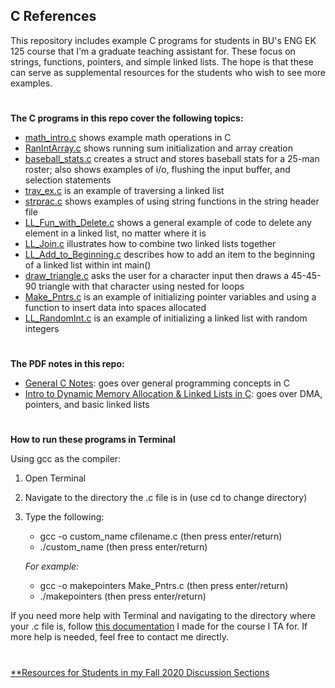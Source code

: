## C References
This repository includes example C programs for students in BU's ENG EK 125 course that I'm a graduate teaching assistant for. These focus on strings, functions, pointers, and simple linked lists. The hope is that these can serve as supplemental resources for the students who wish to see more examples. 
#

**The C programs in this repo cover the following topics:**

- [math_intro.c](https://raw.githubusercontent.com/leahgaeta/C-References/master/math_intro.c) shows example math operations in C
- [RanIntArray.c](https://raw.githubusercontent.com/leahgaeta/C-References/master/RanIntArray.c) shows running sum initialization and array creation
- [baseball_stats.c](https://raw.githubusercontent.com/leahgaeta/C-References/master/baseball_stats.c) creates a struct and stores baseball stats for a 25-man roster; also shows examples of i/o, flushing the input buffer, and selection statements
- [trav_ex.c](https://raw.githubusercontent.com/leahgaeta/C-References/master/trav_ex.c) is an example of traversing a linked list
- [strprac.c](https://raw.githubusercontent.com/leahgaeta/C-References/master/strprac.c) shows examples of using string functions in the string header file
- [LL_Fun_with_Delete.c](https://raw.githubusercontent.com/leahgaeta/C-References/master/LL_Fun_with_Delete.c) shows a general example of code to delete any element in a linked list, no matter where it is
- [LL_Join.c](https://raw.githubusercontent.com/leahgaeta/C-References/master/LL_Join.c) illustrates how to combine two linked lists together
- [LL_Add_to_Beginning.c](https://raw.githubusercontent.com/leahgaeta/C-References/master/LL_Add_to_Beginning.c) describes how to add an item to the beginning of a linked list within int main()
- [draw_triangle.c](https://raw.githubusercontent.com/leahgaeta/C-References/master/draw_triangle.c) asks the user for a character input then draws a 45-45-90 triangle with that character using nested for loops
- [Make_Pntrs.c](https://raw.githubusercontent.com/leahgaeta/C-References/master/Make_Pntrs.c) is an example of initializing pointer variables and using a function to insert data into spaces allocated
- [LL_RandomInt.c](https://raw.githubusercontent.com/leahgaeta/C-References/master/LL_RandomInt.c) is an example of initializing a linked list with random integers
#
**The PDF notes in this repo:**

- [General C Notes](https://github.com/leahgaeta/C-References/raw/master/General%20C%20Notes.pdf): goes over general programming concepts in C
- [Intro to Dynamic Memory Allocation & Linked Lists in C](https://github.com/leahgaeta/C-References/raw/master/Into%20to%20Dynamic%20Memory%20Allocation%20%26%20Linked%20Lists%20in%20C.pdf): goes over DMA, pointers, and basic linked lists
#
**How to run these programs in Terminal**

Using gcc as the compiler:
1. Open Terminal
2. Navigate to the directory the .c file is in (use cd to change directory)
3. Type the following:
      - gcc -o custom_name cfilename.c (then press enter/return)
      - ./custom_name (then press enter/return)
      
   *For example:*
      - gcc -o makepointers Make_Pntrs.c (then press enter/return)
      - ./makepointers (then press enter/return)
      

If you need more help with Terminal and navigating to the directory where your .c file is, follow [this documentation](https://github.com/leahgaeta/C-References/blob/master/F20%20EK%20125%20Unix%20%26%20Terminal%20Documentation.pdf) I made for the course I TA for. If more help is needed, feel free to contact me directly.

#
[**Resources for Students in my Fall 2020 Discussion Sections](https://github.com/leahgaeta/C-References/tree/master/Fall20Material)
